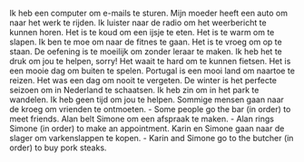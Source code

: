 Ik heb een computer om e-mails te sturen.
Mijn moeder heeft een auto om naar het werk te rijden.
Ik luister naar de radio om het weerbericht te kunnen horen.
Het is te koud om een ijsje te eten.
Het is te warm om te slapen.
Ik ben te moe om naar de fitnes te gaan.
Het is te vroeg om op te staan.
De oefening is te moeilijk om zonder leraar te maken.
Ik heb het te druk om jou te helpen, sorry!
Het waait te hard om te kunnen fietsen.
Het is een mooie dag om buiten te spelen.
Portugal is een mooi land om naartoe te reizen.
Het was een dag om nooit te vergeten.
De winter is het perfecte seizoen om in Nederland te schaatsen.
Ik heb zin om in het park te wandelen.
Ik heb geen tijd om jou te helpen.
Sommige mensen gaan naar de kroeg om vrienden te ontmoeten. - Some people go the bar (in order) to meet friends.
Alan belt Simone om een afspraak te maken. - Alan rings Simone (in order) to make an appointment.
Karin en Simone gaan naar de slager om varkenslappen te kopen. - Karin and Simone go to the butcher (in order) to buy pork steaks.

